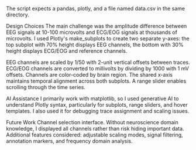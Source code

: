 The script expects a pandas, plotly, and a file named data.csv in the same directory.

Design Choices
The main challenge was the amplitude difference between EEG signals at 10-100 microvolts and ECG/EOG signals at thousands of microvolts. I used Plotly's make_subplots to create two separate y-axes: the top subplot with 70% height displays EEG channels, the bottom with 30% height displays ECG/EOG and reference channels.

EEG channels are scaled by 1/50 with 2-unit vertical offsets between traces. ECG/EOG channels are converted to millivolts by dividing by 1000 with 1 mV offsets. Channels are color-coded by brain region. The shared x-axis maintains temporal alignment across both subplots. A range slider enables scrolling through the time series.

AI Assistance
I primarily work with matplotlib, so I used generative AI to understand Plotly syntax, particularly for subplots, range sliders, and hover templates. I also used it for debugging trace assignment and scaling issues.

Future Work
Channel selection interface. Without neuroscience domain knowledge, I displayed all channels rather than risk hiding important data. Additional features considered: adjustable scaling modes, signal filtering, annotation markers, and frequency domain analysis.